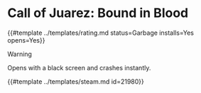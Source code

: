 # Call of Juarez: Bound in Blood
<!-- script:Aliases [] -->

{{#template ../templates/rating.md status=Garbage installs=Yes opens=Yes}}

> [!WARNING]
> Opens with a black screen and crashes instantly.

{{#template ../templates/steam.md id=21980}}
